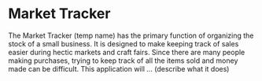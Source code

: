 # Market Tracker

The Market Tracker (temp name) has the primary function of organizing the stock of a 
small business. It is designed to make keeping track of sales easier during hectic markets
and craft fairs. Since there are many people making purchases, trying to keep track of all
the items sold and money made can be difficult. This application will ... (describe what it does) 